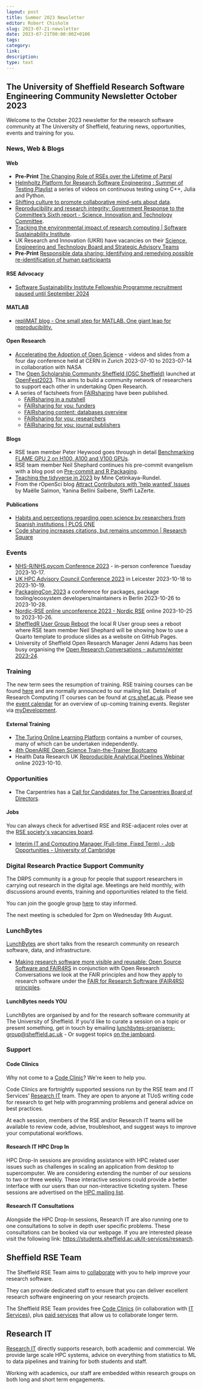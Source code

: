 ```yaml
---
layout: post
title: Summer 2023 Newsletter
editor: Robert Chisholm
slug: 2023-07-21-newsletter
date: 2023-07-21T00:00:00Z+0100
tags:
category:
link:
description:
type: text
---
```


## The University of Sheffield Research Software Engineering Community Newsletter October 2023

Welcome to the October 2023 newsletter for the research software community at The University of Sheffield, featuring
news, opportunities, events and training for you.

### News, Web & Blogs

#### Web

+ **Pre-Print** [The Changing Role of RSEs over the Lifetime of Parsl](https://arxiv.org/abs/2307.11060)
+ [Helmholtz Platform for Research Software Engineering : Summer of Testing
  Playlist](https://www.youtube.com/@Helmholtz_Platform_for_RSE/playlists) a series of videos on continuous testing
  using C++, Julia and Python.
+ [Shifting culture to promote collaborative mind-sets about
  data](https://www.insidehighered.com/opinion/career-advice/2023/07/27/shifting-culture-promote-collaborative-mind-sets-about-data).
+ [Reproducibility and research integrity: Government Response to the Committee’s Sixth report - Science, Innovation and
  Technology Committee](https://publications.parliament.uk/pa/cm5803/cmselect/cmsctech/1771/report.html).
+ [Tracking the environmental impact of research computing | Software Sustainability
  Institute](https://software.ac.uk/blog/2023-08-15-tracking-environmental-impact-research-computing).
+ UK Research and Innovation (UKRI) have vacancies on their [Science, Engineering and Technology Board and Strategic
  Advisory
  Teams](https://www.ukri.org/who-we-are/work-for-us/join-an-advisory-committee-panel-or-network/science-engineering-and-technology-board-and-strategic-advisory-teams-vacancies/)
+ **Pre-Print** [Responsible data sharing: Identifying and remedying possible re-identification of human participants](https://osf.io/preprints/metaarxiv/5m3cx/)

#### RSE Advocacy

+ [Software Sustainability Institute Fellowship Programme recruitment paused until September 2024](https://www.software.ac.uk/news/ssi-fellowship-programme-recruitment-paused-until-september-2024)

#### MATLAB

+ [repliMAT blog - One small step for MATLAB. One giant leap for
  reproducibility.](https://reproduciblematlab.github.io/blog/posts/2023-07-24-one-small-step/)

#### Open Research

+ [Accelerating the Adoption of Open Science](https://indico.cern.ch/event/1254282/timetable/#20230710) - videos and
  slides from a four day conference held at CERN in Zurich 2023-07-10 to 2023-07-14 in collaboration with NASA
+ The [Open Scholarship Community Sheffield (OSC Sheffield)](https://osc-international.com/osc-sheffield/) launched at
  [OpenFest2023](https://www.sheffield.ac.uk/library/research/open-research/openfest2023). This aims to build a
  community network of researchers to support each other in undertaking Open Research.
+ A series of factsheets from [FAIRsharing](https://fairsharing.org/) have been published.
  + [FAIRsharing in a nutshell](https://zenodo.org/record/8191958)
  + [FAIRsharing for you: funders](https://zenodo.org/record/8191958)
  + [FAIRsharing content: databases overview](https://zenodo.org/record/8186961)
  + [FAIRsharing for you: researchers](https://zenodo.org/record/8186952)
  + [FAIRsharing for you: journal publishers](https://zenodo.org/record/8186640)

#### Blogs

+ RSE team member Peter Heywood goes through in detail [Benchmarking FLAME GPU 2 on H100, A100 and V100
  GPUs](https://rse.shef.ac.uk/blog/2023-08-18-benchmarking-flamegpu2-on-h100-a100-and-v100-gpus/).
+ RSE team member Neil Shephard continues his pre-commit evangelism with a blog post on [Pre-commit and R
  Packaging](https://ns-rse.github.io/posts/pre-commit-r/).
+ [Teaching the tidyverse in 2023](https://www.tidyverse.org/blog/2023/08/teach-tidyverse-23/) by Mine Çetinkaya-Rundel.
+ From the rOpenSci blog [Attract Contributors with 'help wanted'
  Issues](https://ropensci.org/blog/2023/09/19/help-wanted/) by Maëlle Salmon, Yanina Bellini Saibene, Steffi LaZerte.

#### Publications

+ [Habits and perceptions regarding open science by researchers from Spanish institutions | PLOS
  ONE](https://journals.plos.org/plosone/article?id=10.1371/journal.pone.0288313)
+ [Code sharing increases citations, but remains uncommon | Research
  Square](https://www.researchsquare.com/article/rs-3222221/v1)

### Events

+ [NHS-R/NHS.pycom Conference 2023](http://bit.ly/nhs-r-community-conference-2023) -  in-person conference Tuesday
  2023-10-17.
+ [UK HPC Advisory Council Conference 2023](https://www.hpcadvisorycouncil.com/events/2023/uk-conference/index.php) in
  Leicester 2023-10-18 to 2023-10-19.
+ [PackagingCon 2023](https://packaging-con.org/) a conference for packages, package tooling/ecosystem
  developers/maintainers in Berlin 2023-10-26 to 2023-10-28.
+ [Nordic-RSE online unconference 2023 - Nordic RSE](https://nordic-rse.org/events/2023-online-unconference/) online
  2023-10-25 to 2023-10-26.
+ [SheffledR User Group Reboot](https://www.meetup.com/sheffieldr-sheffield-r-users-group/events/296493587/rsvp/) the
  local R User group sees a reboot where RSE team member Neil Shephard will be showing how to use a Quarto template to
  produce slides as a website on GitHub Pages.
+ University of Sheffield Open Research Manager Jenni Adams has been busy organising the [Open Research Conversations -
  autumn/winter
  2023-24](https://www.sheffield.ac.uk/openresearch/events/open-research-conversations-autumnwinter-2023-24).

### Training

The new term sees the resumption of training. RSE training courses can be found [here](https://rse.shef.ac.uk/events/)
and are normally announced to our mailing list. Details of Research Computing IT courses can be found at
[crs.shef.ac.uk](https://sites.google.com/sheffield.ac.uk/research-training/research-training). Please see the [event
calendar](https://sites.google.com/sheffield.ac.uk/research-training/home?authuser=0#h.6pzwqnfhkj6p) for an overview of
up-coming training events. Register via [myDevelopment](https://www.sheffield.ac.uk/muse).

#### External Training

+ [The Turing Online Learning Platform](https://www.turing.ac.uk/courses) contains a number of courses, many of which
  can be undertaken independently.
+ [4th OpenAIRE Open Science Train-the-Trainer
  Bootcamp](https://www.openaire.eu/4th-openaire-open-science-train-the-trainer-bootcamp)
+ Health Data Research UK [Reproducible Analytical Pipelines
  Webinar](https://www.hdruk.ac.uk/events/reproducible-analytical-pipelines-webinar-2/) online 2023-10-10.

<!--#### Research IT Training-->

<!--Research IT courses have adopted a hybrid approach. The team will be providing their courses both online and in -->
<!--person for the first time since March 2020. The team provides a place for beginners or advanced users to expand -->
<!--their knowledge of HPC and different programming languages. The courses are part of the Doctoral Development -->
<!--Programme. For more information please visit our training registration web page (via VPN): -->
<!--[crs.shef.ac.uk](https://crs.shef.ac.uk).-->

<!--If a course is "sold out" please join the wait list by signing up - we regularly email people to encourage those -->
<!--that can no longer attend to cancel. Those on the wait list get early notification when the courses are run -->
<!--again.-->

### Opportunities

+ The Carpentries has a [Call for Candidates for The Carpentries Board of Directors](https://carpentries.org/blog/2023/09/board-of-directors-election-announcement/).

#### Jobs

You can always check for advertised RSE and RSE-adjacent roles over at the [RSE society's vacancies
board](https://society-rse.org/careers/vacancies/).

+ [Interim IT and Computing Manager (Full-time, Fixed Term) - Job Opportunities - University of
  Cambridge](https://www.jobs.cam.ac.uk/job/42717/)

### Digital Research Practice Support Community

The DRPS community is a group for people that support researchers in carrying out research in the digital age. Meetings
are held monthly, with discussions around events, training and opportunities related to the field.

You can join the google group
[here](https://groups.google.com/u/1/a/sheffield.ac.uk/g/digital-research-practice-support-community-group/about) to
stay informed.

The next meeting is scheduled for 2pm on Wednesday 9th August.

### LunchBytes

[LunchBytes](https://rse.shef.ac.uk/community/lunch-bytes/) are short talks from the research community on research
software, data, and infrastructure.

+ [Making research software more visible and reusable: Open Source Software and
  FAIR4RS](https://bit.ly/open-research-conversation-lunchbytes-fair4rs) in conjunction with Open Research Conversations
  we look at the FAIR principles and how they apply to research software under the [FAIR for Research Softrware (FAIR4RS)
  principles](https://zenodo.org/record/6623556#.YqCJTJNBwlw).

#### LunchBytes needs YOU

LunchBytes are organised by and for the research software community at The University of Sheffield. If you'd like to
curate a session on a topic or present something, get in touch by emailing
[lunchbytes-organisers-group@sheffield.ac.uk](mailto:lunchbytes-organisers-group@sheffield.ac.uk) - Or suggest topics
[on the jamboard](https://jamboard.google.com/d/1-51cRf0pwZl8O10CnLeJGAqKcnbww-QGaYjszFK-H38/).

### Support

#### Code Clinics

Why not come to a [Code
Clinic](https://docs.google.com/forms/d/e/1FAIpQLScGXS55qjU0D0Zcz-KHOVcNTahcr3YC3H0OpoKBo3lWXWED5A/viewform)? We're keen
to help you.

Code Clinics are fortnightly supported sessions run by the RSE team and IT Services’ [Research
IT](https://www.sheffield.ac.uk/it-services/research) team. They are open to anyone at TUoS writing code for research to
get help with programming problems and general advice on best practices.

At each session, members of the RSE and/or Research IT teams will be available to review code, advise, troubleshoot, and
suggest ways to improve your computational workflows.

#### Research IT HPC Drop In

HPC Drop-In sessions are providing assistance with HPC related user issues such as challenges in scaling an application
from desktop to supercomputer. We are considering extending the number of our sessions to two or three weekly. These
interactive sessions could provide a better interface with our users than our non-interactive ticketing system. These
sessions are advertised on the [HPC mailing list](https://groups.google.com/u/1/a/sheffield.ac.uk/g/hpc).

#### Research IT Consultations

Alongside the HPC Drop-In sessions, Research IT are also running one to one consultations to solve in depth user
specific problems. These consultations can be booked via our webpage. If you are interested please visit the following
link: <https://students.sheffield.ac.uk/it-services/research>.

## Sheffield RSE Team

The Sheffield RSE Team aims to [collaborate](https://rse.shef.ac.uk/collaboration/guide/) with you to help improve your
research software.

They can provide dedicated staff to ensure that you can deliver excellent research software engineering on your research
projects.

The Sheffield RSE Team provides free [Code Clinics][CCs] (in collaboration with [IT Services][its-res-it]), plus [paid
services][rse-service] that allow us to collaborate longer term.

## Research IT

[Research IT](https://students.sheffield.ac.uk/it-services/research) directly supports research, both academic and commercial.
We provide large scale HPC systems, advice on everything from statistics to ML to data pipelines and training for both
students and staff.

Working with academics, our staff are embedded within research groups on both long and short term engagements.

[CCs]: https://rse.shef.ac.uk/support/code-clinic/
[its-res-it]: https://www.sheffield.ac.uk/it-services/research/
[rse-service]: https://rse.shef.ac.uk/collaboration/
